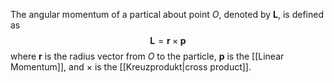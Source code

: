 The angular momentum of a partical about point $O$, denoted by $\mathbf L$, is defined as
$$\mathbf L = \mathbf r \times \mathbf p$$
where $\mathbf r$ is the radius vector from $O$ to the particle, $\mathbf p$ is the [[Linear Momentum]], and $\times$ is the [[Kreuzprodukt|cross product]].